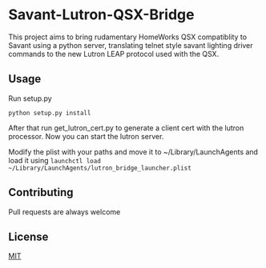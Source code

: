 # Savant-Lutron-QSX-Bridge

This project aims to bring rudamentary HomeWorks QSX compatiblity to Savant using a python server, translating telnet style savant lighting driver commands to the new Lutron LEAP protocol used with the QSX.

## Usage

Run setup.py

```shell
python setup.py install
```

After that run get_lutron_cert.py to generate a client cert with the lutron processor.
Now you can start the lutron server.

Modify the plist with your paths and move it to ~/Library/LaunchAgents and load it using `launchctl load ~/Library/LaunchAgents/lutron_bridge_launcher.plist`

## Contributing
Pull requests are always welcome


## License
[MIT](https://choosealicense.com/licenses/mit/)